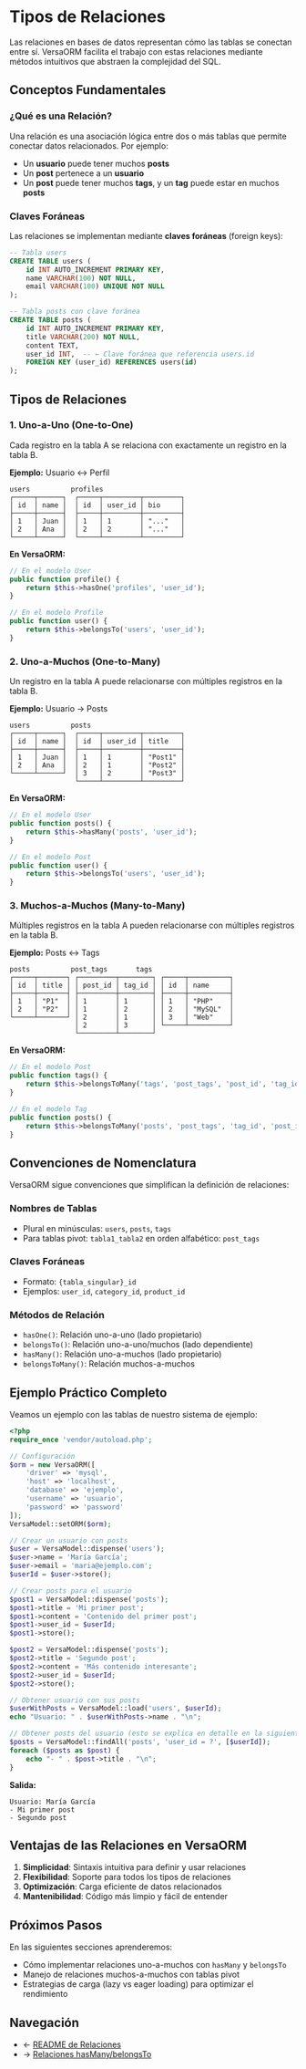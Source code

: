 # Tipos de Relaciones

Las relaciones en bases de datos representan cómo las tablas se conectan entre sí. VersaORM facilita el trabajo con estas relaciones mediante métodos intuitivos que abstraen la complejidad del SQL.

## Conceptos Fundamentales

### ¿Qué es una Relación?

Una relación es una asociación lógica entre dos o más tablas que permite conectar datos relacionados. Por ejemplo:

- Un **usuario** puede tener muchos **posts**
- Un **post** pertenece a un **usuario**
- Un **post** puede tener muchos **tags**, y un **tag** puede estar en muchos **posts**

### Claves Foráneas

Las relaciones se implementan mediante **claves foráneas** (foreign keys):

```sql
-- Tabla users
CREATE TABLE users (
    id INT AUTO_INCREMENT PRIMARY KEY,
    name VARCHAR(100) NOT NULL,
    email VARCHAR(100) UNIQUE NOT NULL
);

-- Tabla posts con clave foránea
CREATE TABLE posts (
    id INT AUTO_INCREMENT PRIMARY KEY,
    title VARCHAR(200) NOT NULL,
    content TEXT,
    user_id INT,  -- ← Clave foránea que referencia users.id
    FOREIGN KEY (user_id) REFERENCES users(id)
);
```

## Tipos de Relaciones

### 1. Uno-a-Uno (One-to-One)

Cada registro en la tabla A se relaciona con exactamente un registro en la tabla B.

**Ejemplo:** Usuario ↔ Perfil

```
users          profiles
┌─────┬──────┐  ┌─────┬─────────┬─────────┐
│ id  │ name │  │ id  │ user_id │ bio     │
├─────┼──────┤  ├─────┼─────────┼─────────┤
│ 1   │ Juan │  │ 1   │ 1       │ "..."   │
│ 2   │ Ana  │  │ 2   │ 2       │ "..."   │
└─────┴──────┘  └─────┴─────────┴─────────┘
```

**En VersaORM:**
```php
// En el modelo User
public function profile() {
    return $this->hasOne('profiles', 'user_id');
}

// En el modelo Profile
public function user() {
    return $this->belongsTo('users', 'user_id');
}
```

### 2. Uno-a-Muchos (One-to-Many)

Un registro en la tabla A puede relacionarse con múltiples registros en la tabla B.

**Ejemplo:** Usuario → Posts

```
users          posts
┌─────┬──────┐  ┌─────┬─────────┬─────────┐
│ id  │ name │  │ id  │ user_id │ title   │
├─────┼──────┤  ├─────┼─────────┼─────────┤
│ 1   │ Juan │  │ 1   │ 1       │ "Post1" │
│ 2   │ Ana  │  │ 2   │ 1       │ "Post2" │
└─────┴──────┘  │ 3   │ 2       │ "Post3" │
                └─────┴─────────┴─────────┘
```

**En VersaORM:**
```php
// En el modelo User
public function posts() {
    return $this->hasMany('posts', 'user_id');
}

// En el modelo Post
public function user() {
    return $this->belongsTo('users', 'user_id');
}
```

### 3. Muchos-a-Muchos (Many-to-Many)

Múltiples registros en la tabla A pueden relacionarse con múltiples registros en la tabla B.

**Ejemplo:** Posts ↔ Tags

```
posts          post_tags       tags
┌─────┬───────┐ ┌─────────┬────────┐ ┌─────┬──────────┐
│ id  │ title │ │ post_id │ tag_id │ │ id  │ name     │
├─────┼───────┤ ├─────────┼────────┤ ├─────┼──────────┤
│ 1   │ "P1"  │ │ 1       │ 1      │ │ 1   │ "PHP"    │
│ 2   │ "P2"  │ │ 1       │ 2      │ │ 2   │ "MySQL"  │
└─────┴───────┘ │ 2       │ 1      │ │ 3   │ "Web"    │
                │ 2       │ 3      │ └─────┴──────────┘
                └─────────┴────────┘
```

**En VersaORM:**
```php
// En el modelo Post
public function tags() {
    return $this->belongsToMany('tags', 'post_tags', 'post_id', 'tag_id');
}

// En el modelo Tag
public function posts() {
    return $this->belongsToMany('posts', 'post_tags', 'tag_id', 'post_id');
}
```

## Convenciones de Nomenclatura

VersaORM sigue convenciones que simplifican la definición de relaciones:

### Nombres de Tablas
- Plural en minúsculas: `users`, `posts`, `tags`
- Para tablas pivot: `tabla1_tabla2` en orden alfabético: `post_tags`

### Claves Foráneas
- Formato: `{tabla_singular}_id`
- Ejemplos: `user_id`, `category_id`, `product_id`

### Métodos de Relación
- `hasOne()`: Relación uno-a-uno (lado propietario)
- `belongsTo()`: Relación uno-a-uno/muchos (lado dependiente)
- `hasMany()`: Relación uno-a-muchos (lado propietario)
- `belongsToMany()`: Relación muchos-a-muchos

## Ejemplo Práctico Completo

Veamos un ejemplo con las tablas de nuestro sistema de ejemplo:

```php
<?php
require_once 'vendor/autoload.php';

// Configuración
$orm = new VersaORM([
    'driver' => 'mysql',
    'host' => 'localhost',
    'database' => 'ejemplo',
    'username' => 'usuario',
    'password' => 'password'
]);
VersaModel::setORM($orm);

// Crear un usuario con posts
$user = VersaModel::dispense('users');
$user->name = 'María García';
$user->email = 'maria@ejemplo.com';
$userId = $user->store();

// Crear posts para el usuario
$post1 = VersaModel::dispense('posts');
$post1->title = 'Mi primer post';
$post1->content = 'Contenido del primer post';
$post1->user_id = $userId;
$post1->store();

$post2 = VersaModel::dispense('posts');
$post2->title = 'Segundo post';
$post2->content = 'Más contenido interesante';
$post2->user_id = $userId;
$post2->store();

// Obtener usuario con sus posts
$userWithPosts = VersaModel::load('users', $userId);
echo "Usuario: " . $userWithPosts->name . "\n";

// Obtener posts del usuario (esto se explica en detalle en la siguiente sección)
$posts = VersaModel::findAll('posts', 'user_id = ?', [$userId]);
foreach ($posts as $post) {
    echo "- " . $post->title . "\n";
}
```

**Salida:**
```
Usuario: María García
- Mi primer post
- Segundo post
```

## Ventajas de las Relaciones en VersaORM

1. **Simplicidad**: Sintaxis intuitiva para definir y usar relaciones
2. **Flexibilidad**: Soporte para todos los tipos de relaciones
3. **Optimización**: Carga eficiente de datos relacionados
4. **Mantenibilidad**: Código más limpio y fácil de entender

## Próximos Pasos

En las siguientes secciones aprenderemos:

- Cómo implementar relaciones uno-a-muchos con `hasMany` y `belongsTo`
- Manejo de relaciones muchos-a-muchos con tablas pivot
- Estrategias de carga (lazy vs eager loading) para optimizar el rendimiento

## Navegación

- ← [README de Relaciones](README.md)
- → [Relaciones hasMany/belongsTo](hasMany-belongsTo.md)

